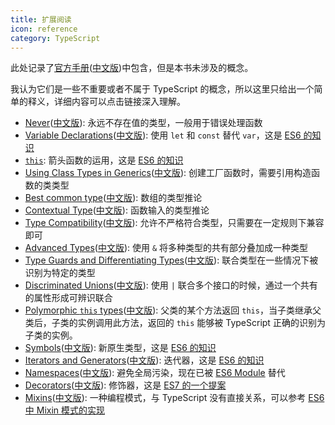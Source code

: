```yaml
---
title: 扩展阅读
icon: reference
category: TypeScript
---
```


此处记录了[官方手册](http://www.typescriptlang.org/docs/handbook/basic-types.html)([中文版](https://zhongsp.gitbooks.io/typescript-handbook/content/))中包含，但是本书未涉及的概念。

<!-- more -->

我认为它们是一些不重要或者不属于 TypeScript 的概念，所以这里只给出一个简单的释义，详细内容可以点击链接深入理解。

- [Never](http://www.typescriptlang.org/docs/handbook/basic-types.html#never)([中文版](https://zhongsp.gitbooks.io/typescript-handbook/content/doc/handbook/Basic%20Types.html#never)): 永远不存在值的类型，一般用于错误处理函数
- [Variable Declarations](http://www.typescriptlang.org/docs/handbook/variable-declarations.html)([中文版](https://zhongsp.gitbooks.io/typescript-handbook/content/doc/handbook/Variable%20Declarations.html)): 使用 `let` 和 `const` 替代 `var`，这是 [ES6 的知识](http://es6.ruanyifeng.com/#docs/let)
- [`this`](https://zhongsp.gitbooks.io/typescript-handbook/content/doc/handbook/Functions.html#this): 箭头函数的运用，这是 [ES6 的知识](http://es6.ruanyifeng.com/#docs/function)
- [Using Class Types in Generics](http://www.typescriptlang.org/docs/handbook/generics.html#using-class-types-in-generics)([中文版](https://zhongsp.gitbooks.io/typescript-handbook/content/doc/handbook/Generics.html#在泛型里使用类类型)): 创建工厂函数时，需要引用构造函数的类类型
- [Best common type](http://www.typescriptlang.org/docs/handbook/type-inference.html#best-common-type)([中文版](https://zhongsp.gitbooks.io/typescript-handbook/content/doc/handbook/Type%20Inference.html#最佳通用类型)): 数组的类型推论
- [Contextual Type](http://www.typescriptlang.org/docs/handbook/type-inference.html#contextual-type)([中文版](https://zhongsp.gitbooks.io/typescript-handbook/content/doc/handbook/Type%20Inference.html#上下文类型)): 函数输入的类型推论
- [Type Compatibility](http://www.typescriptlang.org/docs/handbook/type-compatibility.html)([中文版](https://zhongsp.gitbooks.io/typescript-handbook/content/doc/handbook/Type%20Compatibility.html)): 允许不严格符合类型，只需要在一定规则下兼容即可
- [Advanced Types](http://www.typescriptlang.org/docs/handbook/advanced-types.html#intersection-types)([中文版](<https://zhongsp.gitbooks.io/typescript-handbook/content/doc/handbook/Advanced%20Types.html#交叉类型(intersection-types)>)): 使用 `&` 将多种类型的共有部分叠加成一种类型
- [Type Guards and Differentiating Types](http://www.typescriptlang.org/docs/handbook/advanced-types.html#type-guards-and-differentiating-types)([中文版](<https://zhongsp.gitbooks.io/typescript-handbook/content/doc/handbook/Advanced%20Types.html#类型保护与区分类型(type-guards-and-differentiating-types)>)): 联合类型在一些情况下被识别为特定的类型
- [Discriminated Unions](http://www.typescriptlang.org/docs/handbook/advanced-types.html#discriminated-unions)([中文版](<https://zhongsp.gitbooks.io/typescript-handbook/content/doc/handbook/Advanced%20Types.html#可辨识联合(discriminated-unions)>)): 使用 `|` 联合多个接口的时候，通过一个共有的属性形成可辨识联合
- [Polymorphic `this` types](http://www.typescriptlang.org/docs/handbook/advanced-types.html#polymorphic-this-types)([中文版](https://zhongsp.gitbooks.io/typescript-handbook/content/doc/handbook/Advanced%20Types.html#多态的this类型)): 父类的某个方法返回 `this`，当子类继承父类后，子类的实例调用此方法，返回的 `this` 能够被 TypeScript 正确的识别为子类的实例。
- [Symbols](http://www.typescriptlang.org/docs/handbook/symbols.html)([中文版](https://zhongsp.gitbooks.io/typescript-handbook/content/doc/handbook/Symbols.html)): 新原生类型，这是 [ES6 的知识](http://es6.ruanyifeng.com/#docs/symbol)
- [Iterators and Generators](http://www.typescriptlang.org/docs/handbook/iterators-and-generators.html)([中文版](https://zhongsp.gitbooks.io/typescript-handbook/content/doc/handbook/Iterators%20and%20Generators.html)): 迭代器，这是 [ES6 的知识](http://es6.ruanyifeng.com/#docs/iterator)
- [Namespaces](http://www.typescriptlang.org/docs/handbook/namespaces.html)([中文版](https://zhongsp.gitbooks.io/typescript-handbook/content/doc/handbook/Namespaces.html)): 避免全局污染，现在已被 [ES6 Module](http://es6.ruanyifeng.com/#docs/module) 替代
- [Decorators](http://www.typescriptlang.org/docs/handbook/decorators.html)([中文版](https://zhongsp.gitbooks.io/typescript-handbook/content/doc/handbook/Decorators.html)): 修饰器，这是 [ES7 的一个提案](http://es6.ruanyifeng.com/#docs/decorator)
- [Mixins](http://www.typescriptlang.org/docs/handbook/mixins.html)([中文版](https://zhongsp.gitbooks.io/typescript-handbook/content/doc/handbook/Mixins.html)): 一种编程模式，与 TypeScript 没有直接关系，可以参考 [ES6 中 Mixin 模式的实现](http://es6.ruanyifeng.com/#docs/class#Mixin模式的实现)
